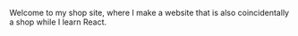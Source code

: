 Welcome to my shop site, where I make a website that is also coincidentally a shop while I learn React.
